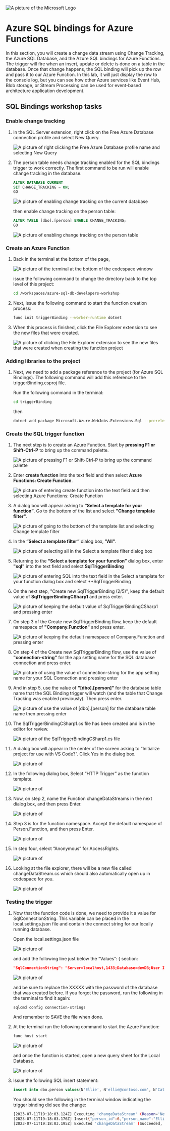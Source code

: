 ![A picture of the Microsoft Logo](./media/graphics/microsoftlogo.png)

# Azure SQL bindings for Azure Functions

In this section, you will create a change data stream using Change Tracking, the Azure SQL Database, and the Azure SQL bindings for Azure Functions. The trigger will fire when an insert, update or delete is done on a table in the database. Once that change happens, the SQL binding will pick up the row and pass it to our Azure Function. In this lab, it will just display the row to the console log, but you can see how other Azure services like Event Hub, Blob storage, or Stream Processing can be used for event-based architecture application development.

## SQL Bindings workshop tasks

### Enable change tracking

1. In the SQL Server extension, right click on the Free Azure Database connection profile and select New Query.

    ![A picture of right clicking the Free Azure Database profile name and selecting New Query](./media/ch7/bind1a.png)

1. The person table needs change tracking enabled for the SQL bindings trigger to work correctly.
    The first command to be run will enable change tracking in the database.

    ```SQL
    ALTER DATABASE CURRENT
    SET CHANGE_TRACKING = ON;
    GO
    ```

    ![A picture of enabling change tracking on the current database](./media/ch7/bind1b.png)

    then enable change tracking on the person table:

    ```SQL
    ALTER TABLE [dbo].[person] ENABLE CHANGE_TRACKING;
    GO
    ```

    ![A picture of enabling change tracking on the person table](./media/ch7/bind1c.png)

### Create an Azure Function

1. Back in the terminal at the bottom of the page,

    ![A picture of the terminal at the bottom of the codespace window ](./media/ch7/bind1.png)  

    issue the following command to change the directory back to the top level of this project:

    ```bash
    cd /workspaces/azure-sql-db-developers-workshop
    ```

1. Next, issue the following command to start the function creation process:

    ```bash
    func init triggerBinding --worker-runtime dotnet
    ```

1. When this process is finished, click the File Explorer extension to see the new files that were created.

    ![A picture of clicking the File Explorer extension to see the new files that were created when creating the function project](./media/ch7/bind6.png)  

### Adding libraries to the project

1. Next, we need to add a package reference to the project (for Azure SQL Bindings). The following command will add this reference to the triggerBinding.csproj file.

    Run the following command in the terminal:

    ```bash
    cd triggerBinding
    ```

    then

    ```bash
    dotnet add package Microsoft.Azure.WebJobs.Extensions.Sql --prerelease
    ```

### Create the SQL trigger function

1. The next step is to create an Azure Function. Start by **pressing F1 or Shift-Ctrl-P** to bring up the command palette.

    ![A picture of pressing F1 or Shift-Ctrl-P to bring up the command palette](./media/ch7/bind9.png)  

1. Enter **create function** into the text field and then select **Azure Functions: Create Function**.

    ![A picture of entering create function into the text field and then selecting Azure Functions: Create Function](./media/ch7/bind10.png)  

1.  A dialog box will appear asking to **“Select a template for your function”**. Go to the bottom of the list and select **"Change template filter"**.

    ![A picture of going to the bottom of the template list and selecting Change template filter](./media/ch7/bind11.png)

1.  In the **“Select a template filter”** dialog box, **"All"**.

    ![A picture of selecting all in the Select a template filter dialog box](./media/ch7/bind12.png)

1.  Returning to the **“Select a template for your function”** dialog box, enter **"sql"** into the text field and select **SqlTriggerBinding**

    ![A picture of entering SQL into the text field in the Select a template for your function dialog box and select **SqlTriggerBinding](./media/ch7/bind13.png)

1. On the next step, "Create new SqlTriggerBinding (2/5)", keep the default value of **SqlTriggerBindingCSharp1** and press enter.

    ![A picture of keeping the default value of SqlTriggerBindingCSharp1 and pressing enter](./media/ch7/bind14.png)

1. On step 3 of the Create new SqlTriggerBinding flow, keep the default namespace of **"Company.Function"** and press enter.

    ![A picture of keeping the default namespace of Company.Function and pressing enter](./media/ch7/bind15.png)

1. On step 4 of the Create new SqlTriggerBinding flow, use the value of **"connection-string"** for the app setting name for the SQL database connection and press enter.

    ![A picture of using the value of connection-string for the app setting name for your SQL Connection and pressing enter](./media/ch7/bind16.png)

1. And in step 5, use the value of **"[dbo].[person]"** for the database table name that the SQL Binding trigger will watch (and the table that Change Tracking was enabled previously). Then press enter.

    ![A picture of use the value of [dbo].[person] for the database table name then pressing enter](./media/ch7/bind17.png)

1. The SqlTriggerBindingCSharp1.cs file has been created and is in the editor for review.

    ![A picture of the SqlTriggerBindingCSharp1.cs file](./media/ch7/bind18.png)

1. A dialog box will appear in the center of the screen asking to “Initialize project for use with VS Code?”. Click Yes in the dialog box.

    ![A picture of ](./media/ch7/bind11.png)  

1. In the following dialog box, Select “HTTP Trigger” as the function template.

    ![A picture of ](./media/ch7/bind12.png)  

1. Now, on step 2, name the Function changeDataStreams in the next dialog box, and then press Enter.

    ![A picture of ](./media/ch7/bind13.png)  

1. Step 3 is for the function namespace. Accept the default namespace of Person.Function, and then press Enter.

    ![A picture of ](./media/ch7/bind14.png)  

1. In step four, select “Anonymous” for AccessRights.

    ![A picture of ](./media/ch7/bind15.png)  

1. Looking at the file explorer, there will be a new file called changeDataStream.cs which should also automatically open up in codespace for you.

    ![A picture of ](./media/ch7/bind16.png)  

### Testing the trigger

1. Now that the function code is done, we need to provide it a value for SqlConnectionString. This variable can be placed in the local.settings.json file and contain the connect string for our locally running database.

    Open the local.settings.json file 

    ![A picture of ](./media/ch7/bind17.png)  

    and add the following line just below the “Values”: { section:

    ```JSON
    "SqlConnectionString": "Server=localhost,1433;Database=devDB;User ID=vscode;Password=XXXXX;Encrypt=True;TrustServerCertificate=True;Connection Timeout=30;",
    ```

    ![A picture of ](./media/ch7/bind18.png)  

    and be sure to replace the XXXXX with the password of the database that was created before. If you forgot the password, run the following in the terminal to find it again:

    ```bash
    sqlcmd config connection-strings
    ```

    And remember to SAVE the file when done.

1. At the terminal run the following command to start the Azure Function:

    ```bash
    func host start
    ```

    ![A picture of ](./media/ch7/bind19.png)  

    and once the function is started, open a new query sheet for the Local Database.

    ![A picture of ](./media/ch7/bind20.png)  

1. Issue the following SQL insert statement:

    ```SQL
    insert into dbo.person values(N'Ellie', N'ellie@contoso.com', N'Cats');
    ```

    You should see the following in the terminal window indicating the trigger binding did see the change:

    ```bash
    [2023-07-11T19:18:03.124Z] Executing 'changeDataStream' (Reason='New change detected on table '[dbo].[person]' at 2023-05-11T19:18:03.0902305Z.', Id=541ff09e-54ac-48e8-8d17-bbcc9a451432)
    [2023-07-11T19:18:03.176Z] Insert{"person_id":6,"person_name":"Ellie","person_email":"ellie@contoso.com","pet_preference":"Cats"}
    [2023-07-11T19:18:03.195Z] Executed 'changeDataStream' (Succeeded, Id=541ff09e-54ac-48e8-8d17-bbcc9a451432, Duration=93ms)
    ```
